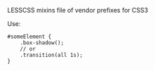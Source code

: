 LESSCSS mixins file of vendor prefixes for CSS3

Use:

	#someElement {
		.box-shadow();
		// or
		.transition(all 1s);
	}